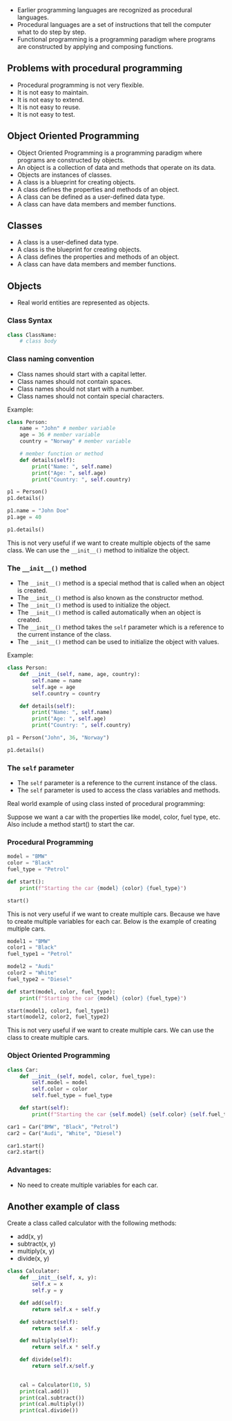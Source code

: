 - Earlier programming languages are recognized as procedural languages. 
- Procedural languages are a set of instructions that tell the computer what to do step by step.
- Functional programming is a programming paradigm where programs are constructed by applying and composing functions.

## Problems with procedural programming
- Procedural programming is not very flexible.
- It is not easy to maintain.
- It is not easy to extend.
- It is not easy to reuse.
- It is not easy to test.

## Object Oriented Programming
- Object Oriented Programming is a programming paradigm where programs are constructed by objects.
- An object is a collection of data and methods that operate on its data.
- Objects are instances of classes.
- A class is a blueprint for creating objects.
- A class defines the properties and methods of an object.
- A class can be defined as a user-defined data type.
- A class can have data members and member functions.

## Classes
- A class is a user-defined data type.
- A class is the blueprint for creating objects.
- A class defines the properties and methods of an object.
- A class can have data members and member functions.

## Objects
- Real world entities are represented as objects.

### Class Syntax
```python
class ClassName:
    # class body

```

### Class naming convention
- Class names should start with a capital letter.
- Class names should not contain spaces.
- Class names should not start with a number.
- Class names should not contain special characters.

Example:
```python
class Person:
    name = "John" # member variable
    age = 36 # member variable
    country = "Norway" # member variable

    # member function or method
    def details(self):
        print("Name: ", self.name)
        print("Age: ", self.age)
        print("Country: ", self.country)

p1 = Person()
p1.details()

p1.name = "John Doe"
p1.age = 40

p1.details()
```

This is not very useful if we want to create multiple objects of the same class. We can use the `__init__()` method to initialize the object.

### The `__init__()` method

- The `__init__()` method is a special method that is called when an object is created.
- The `__init__()` method is also known as the constructor method.
- The `__init__()` method is used to initialize the object.
- The `__init__()` method is called automatically when an object is created.
- The `__init__()` method takes the `self` parameter which is a reference to the current instance of the class.
- The `__init__()` method can be used to initialize the object with values.

Example:
```python
class Person:
    def __init__(self, name, age, country):
        self.name = name
        self.age = age
        self.country = country

    def details(self):
        print("Name: ", self.name)
        print("Age: ", self.age)
        print("Country: ", self.country)

p1 = Person("John", 36, "Norway")

p1.details()
```

### The `self` parameter
- The `self` parameter is a reference to the current instance of the class.
- The `self` parameter is used to access the class variables and methods.



Real world example of using class insted of procedural programming:

Suppose we want a car with the properties like model, color, fuel type, etc. Also include a method start() to start the car.

### Procedural Programming
```python
model = "BMW"
color = "Black"
fuel_type = "Petrol"

def start():
    print(f"Starting the car {model} {color} {fuel_type}")

start()
```

This is not very useful if we want to create multiple cars. Because we have to create multiple variables for each car. Below is the example of creating multiple cars.

```python
model1 = "BMW"
color1 = "Black"
fuel_type1 = "Petrol"

model2 = "Audi"
color2 = "White"
fuel_type2 = "Diesel"

def start(model, color, fuel_type):
    print(f"Starting the car {model} {color} {fuel_type}")

start(model1, color1, fuel_type1)
start(model2, color2, fuel_type2)
```

This is not very useful if we want to create multiple cars. We can use the class to create multiple cars.

### Object Oriented Programming
```python
class Car:
    def __init__(self, model, color, fuel_type):
        self.model = model
        self.color = color
        self.fuel_type = fuel_type

    def start(self):
        print(f"Starting the car {self.model} {self.color} {self.fuel_type}")

car1 = Car("BMW", "Black", "Petrol")
car2 = Car("Audi", "White", "Diesel")

car1.start()
car2.start()
```

### Advantages:
- No need to create multiple variables for each car.


## Another example of class
Create a class called calculator with the following methods:
- add(x, y)
- subtract(x, y)
- multiply(x, y)
- divide(x, y)

```python
class Calculator:
    def __init__(self, x, y):
        self.x = x
        self.y = y

    def add(self):
        return self.x + self.y

    def subtract(self):
        return self.x - self.y

    def multiply(self):
        return self.x * self.y

    def divide(self):
        return self.x/self.y

    
    cal = Calculator(10, 5)
    print(cal.add())
    print(cal.subtract())
    print(cal.multiply())
    print(cal.divide())


```



